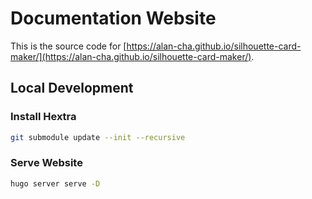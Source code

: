 # Documentation Website

This is the source code for [https://alan-cha.github.io/silhouette-card-maker/](https://alan-cha.github.io/silhouette-card-maker/).

## Local Development

### Install Hextra

```sh
git submodule update --init --recursive
```

### Serve Website

```sh
hugo server serve -D
```